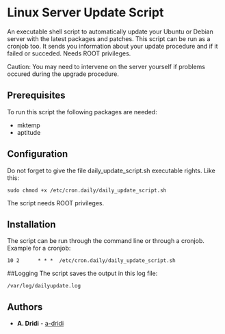 # Linux Server Update Script

An executable shell script to automatically update your Ubuntu or Debian server with the latest packages and patches. This script can be run as a cronjob too. It sends you information about your update procedure and if it failed or succeded. Needs ROOT privileges. 

Caution: You may need to intervene on the server yourself if problems occured during the upgrade procedure. 

## Prerequisites
To run this script the following packages are needed:
* mktemp
* aptitude

## Configuration
Do not forget to give the file daily_update_script.sh executable rights. Like this:
```
sudo chmod +x /etc/cron.daily/daily_update_script.sh
```
The script needs ROOT privileges.

## Installation
The script can be run through the command line or through a cronjob.
Example for a cronjob:
```
10 2      * * *  /etc/cron.daily/daily_update_script.sh
```

##Logging
The script saves the output in this log file:
```
/var/log/dailyupdate.log
```

## Authors

* **A. Dridi** - [a-dridi](https://github.com/a-dridi/)


